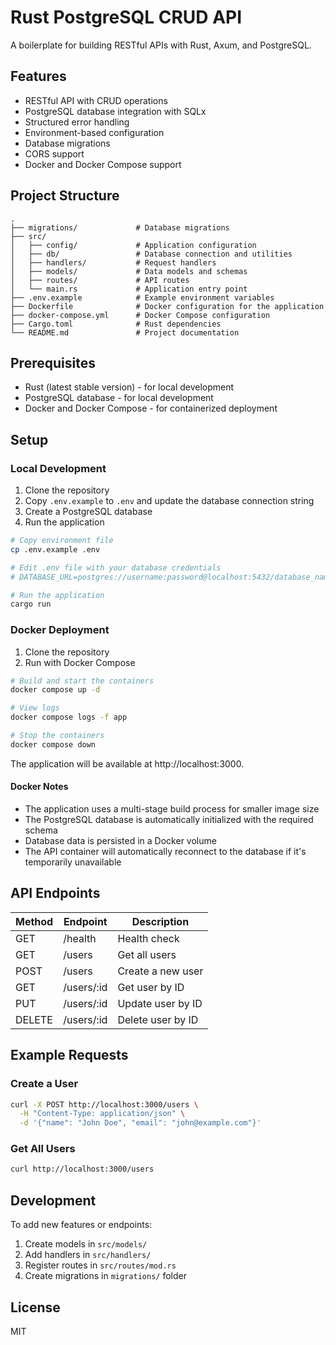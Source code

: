 # Rust PostgreSQL CRUD API

A boilerplate for building RESTful APIs with Rust, Axum, and PostgreSQL.

## Features

- RESTful API with CRUD operations
- PostgreSQL database integration with SQLx
- Structured error handling
- Environment-based configuration
- Database migrations
- CORS support
- Docker and Docker Compose support

## Project Structure

```
.
├── migrations/             # Database migrations
├── src/
│   ├── config/             # Application configuration
│   ├── db/                 # Database connection and utilities
│   ├── handlers/           # Request handlers
│   ├── models/             # Data models and schemas
│   ├── routes/             # API routes
│   └── main.rs             # Application entry point
├── .env.example            # Example environment variables
├── Dockerfile              # Docker configuration for the application
├── docker-compose.yml      # Docker Compose configuration
├── Cargo.toml              # Rust dependencies
└── README.md               # Project documentation
```

## Prerequisites

- Rust (latest stable version) - for local development
- PostgreSQL database - for local development
- Docker and Docker Compose - for containerized deployment

## Setup

### Local Development

1. Clone the repository
2. Copy `.env.example` to `.env` and update the database connection string
3. Create a PostgreSQL database
4. Run the application

```bash
# Copy environment file
cp .env.example .env

# Edit .env file with your database credentials
# DATABASE_URL=postgres://username:password@localhost:5432/database_name

# Run the application
cargo run
```

### Docker Deployment

1. Clone the repository
2. Run with Docker Compose

```bash
# Build and start the containers
docker compose up -d

# View logs
docker compose logs -f app

# Stop the containers
docker compose down
```

The application will be available at http://localhost:3000.

#### Docker Notes

- The application uses a multi-stage build process for smaller image size
- The PostgreSQL database is automatically initialized with the required schema
- Database data is persisted in a Docker volume
- The API container will automatically reconnect to the database if it's temporarily unavailable

## API Endpoints

| Method | Endpoint     | Description         |
|--------|--------------|---------------------|
| GET    | /health      | Health check        |
| GET    | /users       | Get all users       |
| POST   | /users       | Create a new user   |
| GET    | /users/:id   | Get user by ID      |
| PUT    | /users/:id   | Update user by ID   |
| DELETE | /users/:id   | Delete user by ID   |

## Example Requests

### Create a User

```bash
curl -X POST http://localhost:3000/users \
  -H "Content-Type: application/json" \
  -d '{"name": "John Doe", "email": "john@example.com"}'
```

### Get All Users

```bash
curl http://localhost:3000/users
```

## Development

To add new features or endpoints:

1. Create models in `src/models/`
2. Add handlers in `src/handlers/`
3. Register routes in `src/routes/mod.rs`
4. Create migrations in `migrations/` folder

## License

MIT